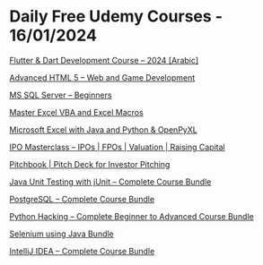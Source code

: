 # Daily Free Udemy Courses - 16/01/2024

[Flutter & Dart Development Course – 2024 [Arabic]](https://www.udemy.com/course/flutter-dart-development-course-2024-arabic/?couponCode=THREEONE)
[Advanced HTML 5 – Web and Game Development](https://www.udemy.com/course/advanced-html-5-web-and-game-development/?couponCode=EDUCBANY24)
[MS SQL Server – Beginners](https://www.udemy.com/course/ms-sql-server-beginners/?couponCode=EDUCBANY24)
[Master Excel VBA and Excel Macros](https://www.udemy.com/course/master-excel-vba-and-excel-macros/?couponCode=EDUCBANY24)
[Microsoft Excel with Java and Python & OpenPyXL](https://www.udemy.com/course/microsoft-excel-with-java-and-python-openpyxl/?couponCode=EDUCBANY24)
[IPO Masterclass – IPOs | FPOs | Valuation | Raising Capital](https://www.udemy.com/course/ipo-masterclass-ipos-fpos-valuation-raising-capital/?couponCode=EDUCBANY24)
[Pitchbook | Pitch Deck for Investor Pitching](https://www.udemy.com/course/pitchbook-pitch-deck-for-investor-pitching/?couponCode=EDUCBANY24)
[Java Unit Testing with jUnit – Complete Course Bundle](https://www.udemy.com/course/java-unit-testing-with-junit-complete-course-bundle/?couponCode=EDUCBANY24)
[PostgreSQL – Complete Course Bundle](https://www.udemy.com/course/postgresql-complete-course-bundle/?couponCode=EDUCBANY24)
[Python Hacking – Complete Beginner to Advanced Course Bundle](https://www.udemy.com/course/python-hacking-complete-beginner-to-advanced-course-bundle/?couponCode=EDUCBANY24)
[Selenium using Java Bundle](https://www.udemy.com/course/selenium-using-java-bundle/?couponCode=EDUCBANY24)
[IntelliJ IDEA – Complete Course Bundle](https://www.udemy.com/course/intellij-idea-complete-course-bundle/?couponCode=EDUCBANY24)
